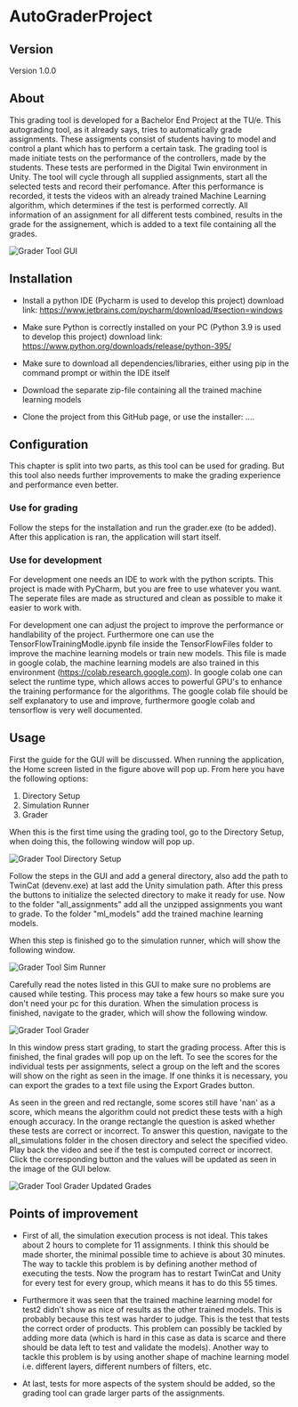 # AutoGraderProject
## Version
Version 1.0.0
## About
This grading tool is developed for a Bachelor End Project at the TU/e. This autograding tool, as it already says, tries to automatically grade assignments. These assigments consist of students having to model and control a plant which has to perform a certain task. The grading tool is made initiate tests on the performance of the controllers, made by the students. These tests are performed in the Digital Twin environment in Unity. The tool will cycle through all supplied assignments, start all the selected tests and record their perfomance. After this performance is recorded, it tests the videos with an already trained Machine Learning algorithm, which determines if the test is performed correctly. All information of an assignment for all different tests combined, results in the grade for the assignement, which is added to a text file containing all the grades. 

![Grader Tool GUI](images_readme/home.PNG)
## Installation
- Install a python IDE (Pycharm is used to develop this project) download link: https://www.jetbrains.com/pycharm/download/#section=windows 
- Make sure Python is correctly installed on your PC (Python 3.9 is used to develop this project) 
download link: https://www.python.org/downloads/release/python-395/
  
- Make sure to download all dependencies/libraries, either using pip in the command prompt or within the IDE itself
- Download the separate zip-file containing all the trained machine learning models
- Clone the project from this GitHub page, or use the installer: ....
## Configuration
This chapter is split into two parts, as this tool can be used for grading. But this tool also needs further improvements to make the grading experience and performance even better.
### Use for grading
Follow the steps for the installation and run the grader.exe (to be added). After this application is ran, the application will start itself. 

### Use for development
For development one needs an IDE to work with the python scripts. This project is made with PyCharm, but you are free to use whatever you want. The seperate files are made as structured and clean as possible to make it easier to work with.

For development one can adjust the project to improve the performance or handlability of the project. Furthermore one can use the TensorFlowTrainingModle.ipynb file inside the TensorFlowFiles folder to improve the machine learning models or train new models.
This file is made in google colab, the machine learning models are also trained in this environment (https://colab.research.google.com). In google colab one can select the runtime type, which allows acces to powerful GPU's to enhance the training performance for the algorithms.
The google colab file should be self explanatory to use and improve, furthermore google colab and tensorflow is very well documented.
## Usage
First the guide for the GUI will be discussed. When running the application, the Home screen listed in the figure above will pop up. From here you have the following options:
1. Directory Setup
2. Simulation Runner
3. Grader

When this is the first time using the grading tool, go to the Directory Setup, when doing this, the following window will pop up.

![Grader Tool Directory Setup](images_readme/dir.PNG)

Follow the steps in the GUI and add a general directory, also add the path to TwinCat (devenv.exe) at last add the Unity simulation path.
After this press the buttons to initialize the selected directory to make it ready for use.
Now to the folder "all_assignments" add all the unzipped assignments you want to grade.
To the folder "ml_models" add the trained machine learning models.

When this step is finished go to the simulation runner, which will show the following window.

![Grader Tool Sim Runner](images_readme/sim.PNG)

Carefully read the notes listed in this GUI to make sure no problems are caused while testing. This process may take a few hours so make sure you don't need your pc for this duration. When the simulation process is finished, navigate to the grader, which will show the following window.

![Grader Tool Grader](images_readme/grader.PNG)

In this window press start grading, to start the grading process. After this is finished, the final grades will pop up on the left. To see the scores for the individual tests per assignments, select a group on the left and the scores will show on the right as seen in the image. If one thinks it is necessary, you can export the grades to a text file using the Export Grades button.

As seen in the green and red rectangle, some scores still have 'nan' as a score, which means the algorithm could not predict these tests with a high enough accuracy. In the orange rectangle the question is asked whether these tests are correct or incorrect. To answer this question, navigate to the all_simulations folder in the chosen directory and select the specified video. Play back the video and see if the test is computed correct or incorrect. Click the corresponding button and the values will be updated as seen in the image of the GUI below.

![Grader Tool Grader Updated Grades](images_readme/grader2.PNG)



## Points of improvement

- First of all, the simulation execution process is not ideal. This takes about 2 hours to complete for 11 assignments. I think this should be made shorter, the minimal possible time to achieve is about 30 minutes. The way to tackle this problem is by defining another method of executing the tests. Now the program has to restart TwinCat and Unity for every test for every group, which means it has to do this 55 times.
- Furthermore it was seen that the trained machine learning model for test2 didn't show as nice of results as the other trained models. This is probably because this test was harder to judge. This is the test that tests the correct order of products. 
This problem can possibly be tackled by adding more data (which is hard in this case as data is scarce and there should be data left to test and validate the models). Another way to tackle this problem is by using another shape of machine learning model i.e. different layers, different numbers of filters, etc.
  
- At last, tests for more aspects of the system should be added, so the grading tool can grade larger parts of the assignments. 


